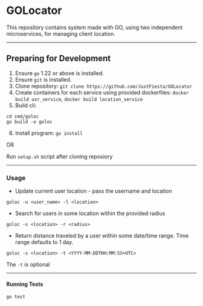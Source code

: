 # GOLocator

This repository contains system made with GO, using two independent microservices, for managing client location.

<hr>

## Preparing for Development

1. Ensure `go` 1.22 or above is installed.
2. Ensure `git` is installed.
3. Clone repository: `git clone https://github.com/JustFiesta/GOLocator`
4. Create containers for each service using provided dockerfiles: `docker build usr_service`, `docker build location_service`
5. Build cli:

```shell
cd cmd/goloc
go build -o goloc
```

6. Install program: `go install`

OR

Run `setup.sh` script after cloning reposiory

<hr>

### Usage

* Update current user location - pass the username and location

```shell
goloc -u <user_name> -l <location>
```

* Search for users in some location within the provided radius

```shell
goloc -s <location> -r <radius>
```

* Return distance traveled by a user within some date/time range. Time range defaults to 1 day.

```shell
goloc -s <location> -t <YYYY-MM-DDTHH:MM:SS+UTC>
```

The `-t` is optional

<hr>

#### Running Tests

```shell
go test
```
